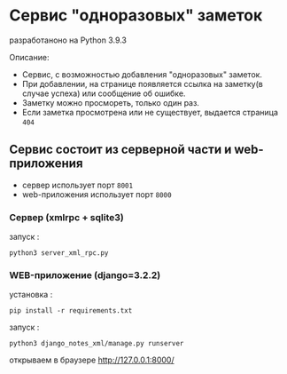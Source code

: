 # Сервис "одноразовых" заметок

разработаноно на Python 3.9.3

Описание:
- Сервис, с возможностью добавления "одноразовых" заметок.
- При добавлении, на странице появляется ссылка на заметку(в случае успеха) или сообщение об ошибке.
- Заметку можно просмореть, только один раз.
- Если заметка просмотрена или не существует, выдается страница `404`


## Сервис состоит из серверной части и web-приложения
- сервер использует порт `8001`
- web-приложения использует порт `8000`
### Cервер  (xmlrpc + sqlite3)

запуск :
```
python3 server_xml_rpc.py
```

### WEB-приложение (django=3.2.2)

установка :

```
pip install -r requirements.txt
```

запуск :
```
python3 django_notes_xml/manage.py runserver
```

открываем в браузере http://127.0.0.1:8000/


